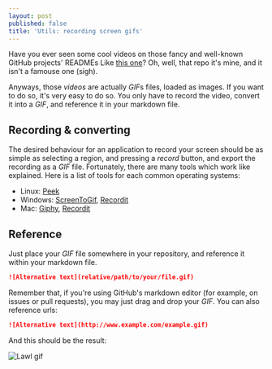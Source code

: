 ```yaml
---
layout: post
published: false
title: 'Utils: recording screen gifs'
---
```

Have you ever seen some cool videos on those fancy and well-known GitHub projects' READMEs Like [this one]()? Oh, well, that repo it's mine, and it isn't a famouse one (sigh).

Anyways, those *videos* are actually *GIF*s files, loaded as images. If you want to do so, it's very easy to do so. You only have to record the video, convert it into a *GIF*, and reference it in your markdown file.

## Recording & converting

The desired behaviour for an application to record your screen should be as simple as selecting a region, and pressing a *record* button, and export the recording as a *GIF* file. Fortunately, there are many tools which work like explained. Here is a list of tools for each common operating systems:

- Linux: [Peek](https://github.com/phw/peek)
- Windows: [ScreenToGif](https://screentogif.codeplex.com/), [Recordit](http://recordit.co/)
- Mac: [Giphy](https://itunes.apple.com/es/app/giphy-capture.-the-gif-maker/id668208984?mt=12), [Recordit](http://recordit.co/)

## Reference

Just place your *GIF* file somewhere in your repository, and reference it within your markdown file.

````md
![Alternative text](relative/path/to/your/file.gif)
````

Remember that, if you're using GitHub's markdown editor (for example, on issues or pull requests), you may just drag and drop your *GIF*. You can also reference urls:

````md
![Alternative text](http://www.example.com/example.gif)
````

And this should be the result:

![Lawl gif]({{site.baseurl}}/img/mV9bFz7.gif)


